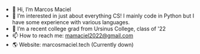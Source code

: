 - 👋 Hi, I’m Marcos Maciel
- 👀 I’m interested in just about everything CS! I mainly code in Python but I have some experience with various languages.
- 🌱 I’m a recent college grad from Ursinus College, class of '22
- 📫 How to reach me: mamaciel2022@gmail.com
- 🌎 Website: marcosmaciel.tech (Currently down)

<!---
mamaciel/mamaciel is a ✨ special ✨ repository because its `README.md` (this file) appears on your GitHub profile.
You can click the Preview link to take a look at your changes.
--->
